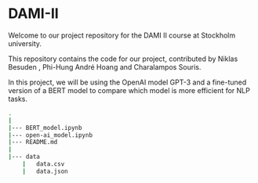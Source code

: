 # DAMI-II
Welcome to our project repository for the DAMI II course at Stockholm university. 

This repository contains the code for our project, contributed by 
Niklas Besuden , Phi-Hung André Hoang  and Charalampos Souris.

In this project, we will be using the OpenAI model GPT-3 and a 
fine-tuned version of a BERT model to compare which model is more efficient
for NLP tasks.

```bash
.
|
|--- BERT_model.ipynb
|--- open-ai_model.ipynb
|--- README.md
|
|--- data
    |   data.csv
    |   data.json
```
